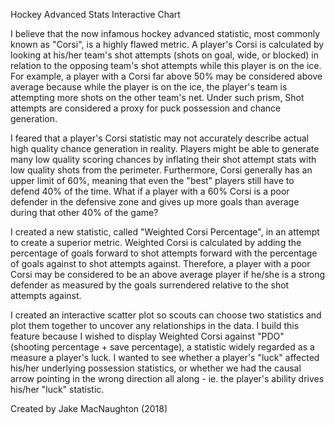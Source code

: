 Hockey Advanced Stats Interactive Chart

I believe that the now infamous hockey advanced statistic, most commonly known as "Corsi", is a highly flawed metric. A player's Corsi is calculated by looking at his/her team's shot attempts (shots on goal, wide, or blocked) in relation to the opposing team's shot attempts while this player is on the ice. For example, a player with a Corsi far above 50% may be considered above average because while the player is on the ice, the player's team is attempting more shots on the other team's net. Under such prism, Shot attempts are considered a proxy for puck possession and chance generation.

I feared that a player's Corsi statistic may not accurately describe actual high quality chance generation in reality. Players might be able to generate many low quality scoring chances by inflating their shot attempt stats with low quality shots from the perimeter. Furthermore, Corsi generally has an upper limit of 60%, meaning that even the "best" players still have to defend 40% of the time. What if a player with a 60% Corsi is a poor defender in the defensive zone and gives up more goals than average during that other 40% of the game?

I created a new statistic, called "Weighted Corsi Percentage", in an attempt to create a superior metric. Weighted Corsi is calculated by adding the percentage of goals forward to shot attempts forward with the percentage of goals against to shot attempts against. Therefore, a player with a poor Corsi may be considered to be an above average player if he/she is a strong defender as measured by the goals surrendered relative to the shot attempts against.

I created an interactive scatter plot so scouts can choose two statistics and plot them together to uncover any relationships in the data. I build this feature because I wished to display Weighted Corsi against "PDO" (shooting percentage + save percentage), a statistic widely regarded as a measure a player's luck. I wanted to see whether a player's "luck" affected his/her underlying possession statistics, or whether we had the causal arrow pointing in the wrong direction all along - ie. the player's ability drives his/her "luck" statistic.

Created by Jake MacNaughton (2018)
